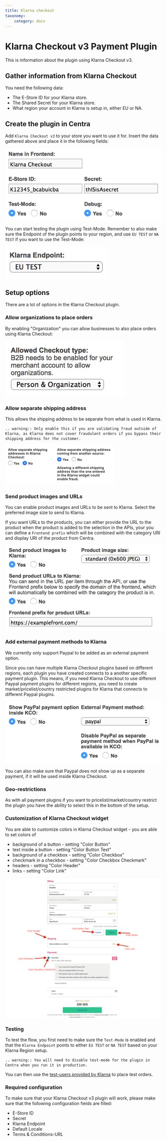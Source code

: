 ```yaml
---
title: Klarna checkout
taxonomy:
    category: docs
---
```


# Klarna Checkout v3 Payment Plugin

This is information about the plugin using Klarna Checkout v3.

## Gather information from Klarna Checkout

You need the following data:

* The E-Store ID for your Klarna store.
* The Shared Secret for your Klarna store.
* What region your account in Klarna is setup in, either EU or NA.

## Create the plugin in Centra

Add `Klarna Checkout v3` to your store you want to use it for. Insert the data gathered above and place it in the following fields:

![klarna-keys.png](klarna-keys.png)

You can start testing the plugin using Test-Mode. Remember to also make sure the Endpoint of the plugin points to your region, and use `EU TEST` or `NA TEST` if you want to use the Test-Mode:

![klarna-region.png](klarna-region.png)

## Setup options

There are a lot of options in the Klarna Checkout plugin.

### Allow organizations to place orders

By enabling "Organization" you can allow businesses to also place orders using Klarna Checkout: 

![klarna-person-types.png](klarna-person-types.png)

### Allow separate shipping address

This allows the shipping address to be separate from what is used in Klarna.

```eval_rst
.. warning:: Only enable this if you are validating fraud outside of Klarna, as Klarna does not cover fraudulent orders if you bypass their shipping address for the customer.
```

![klarna-shipping-address.png](klarna-shipping-address.png)

### Send product images and URLs

You can enable product images and URLs to be sent to Klarna. Select the preferred image size to send to Klarna.

If you want URLs to the products, you can either provide the URL to the product when the product is added to the selection in the APIs, your you can define a `Frontend prefix` which will be combined with the category URI and display URI of the product from Centra.

![klarna-product-urls.png](klarna-product-urls.png)

### Add external payment methods to Klarna

We currently only support Paypal to be added as an external payment option.

Since you can have multiple Klarna Checkout plugins based on different regions, each plugin you have created connects to a another specific payment plugin. This means, if you need Klarna Checkout to use different Paypal payment plugins for different regions, you need to create market/pricelist/country restricted plugins for Klarna that connects to different Paypal plugins.

![klarna-external-payment-option.png](klarna-external-payment-option.png)

You can also make sure that Paypal does not show up as a separate payment, if it will be used inside Klarna Checkout.

### Geo-restrictions

As with all payment plugins if you want to pricelist/market/country restrict the plugin you have the ability to select this in the bottom of the setup.

### Customization of Klarna Checkout widget

You are able to customize colors in Klarna Checkout widget - you are able to set colors of
- background of a button - setting "Color Button"
- text inside a button - setting "Color Button Text"
- background of a checkbox - setting "Color Checkbox"
- checkmark in a checkbox - setting "Color Checkbox Checkmark"
- headers - setting "Color Header"
- links - setting "Color Link"

![klarna-colors-customization.png](klarna-colors-customization.png)

### Testing

To test the flow, you first need to make sure the `Test-Mode` is enabled and that the `Klarna Endpoint` points to either `EU TEST` or `NA TEST` based on your Klarna Region setup.

```eval_rst
.. warning:: You will need to disable test-mode for the plugin in Centra when you run it in production.
```

You can then use the [test-users provided by Klarna](https://developers.klarna.com/en/testing/invoice-and-account) to place test orders.


### Required configuration

To make sure that your Klarna Checkout v3 plugin will work, please make sure that the following configuration fields are filled:
- E-Store ID
- Secret 
- Klarna Endpoint
- Default Locale
- Terms & Conditions-URL
